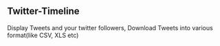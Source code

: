 ## Twitter-Timeline

  Display Tweets and your twitter followers, Download Tweets into various format(like CSV, XLS etc) 
